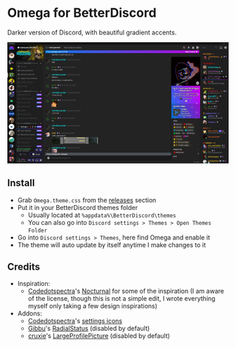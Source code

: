 # Omega for BetterDiscord
Darker version of Discord, with beautiful gradient accents.

![Preview](preview.png)

## Install
 - Grab `Omega.theme.css` from the [releases](https://github.com/Willy-JL/Omega-Theme/releases) section
 - Put it in your BetterDiscord themes folder
   - Usually located at `%appdata%\BetterDiscord\themes`
   - You can also go into `Discord settings > Themes > Open Themes Folder`
- Go into `Discord settings > Themes`, here find Omega and enable it
- The theme will auto update by itself anytime I make changes to it

## Credits
 - Inspiration:
   - [Codedotspectra](https://codedotspectra.me/)'s [Nocturnal](https://github.com/codedotspectra/themes/blob/master/nocturnal/nocturnal.theme.css) for some of the inspiration (I am aware of the license, though this is not a simple edit, I wrote everything myself only taking a few design inspirations)
 - Addons:
   - [Codedotspectra](https://codedotspectra.me/)'s [settings icons](https://codedotspectra.github.io/themes/core/settings-icons.css)
   - [Gibbu](https://gibbu.me/)'s [RadialStatus](https://gibbu.github.io/BetterDiscord-Themes/RadialStatus/base.css) (disabled by default)
   - [cruxie](https://github.com/xcruxiex)'s [LargeProfilePicture](https://xcruxiex.github.io/BBDThemes/MiniThemes/LargeProfilePicture.theme.css) (disabled by default)
